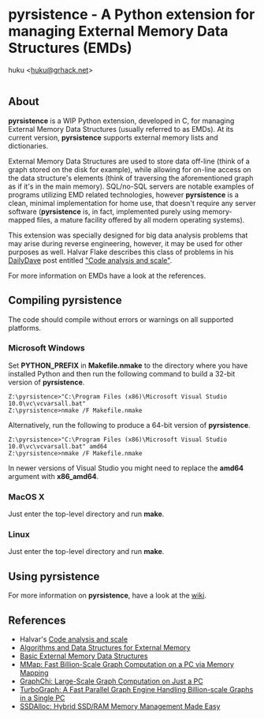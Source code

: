 # pyrsistence - A Python extension for managing External Memory Data Structures (EMDs)

huku &lt;[huku@grhack.net](mailto:huku@grhack.net)&gt;

<a href="https://pledgie.com/campaigns/31289"><img alt="" src="https://pledgie.com/campaigns/31289.png?skin_name=chrome" border="0" ></a>


## About

**pyrsistence** is a WIP Python extension, developed in C, for managing
External Memory Data Structures (usually referred to as EMDs). At its current
version, **pyrsistence** supports external memory lists and dictionaries.

External Memory Data Structures are used to store data off-line (think of a
graph stored on the disk for example), while allowing for on-line access on
the data structure's elements (think of traversing the aforementioned graph
as if it's in the main memory). SQL/no-SQL servers are notable examples of
programs utilizing EMD related technologies, however **pyrsistence** is a
clean, minimal implementation for home use, that doesn't require any server
software (**pyrsistence** is, in fact, implemented purely using memory-mapped
files, a mature facility offered by all modern operating systems).

This extension was specially designed for big data analysis problems that may
arise during reverse engineering, however, it may be used for other purposes as
well. Halvar Flake describes this class of problems in his [DailyDave](https://lists.immunityinc.com/pipermail/dailydave/)
post entitled ["Code analysis and scale"](https://lists.immunityinc.com/pipermail/dailydave/2015-September/000992.html).

For more information on EMDs have a look at the references.


## Compiling pyrsistence

The code should compile without errors or warnings on all supported platforms.


### Microsoft Windows

Set **PYTHON_PREFIX** in **Makefile.nmake** to the directory where you have
installed Python and then run the following command to build a 32-bit version
of **pyrsistence**.

```
Z:\pyrsistence>"C:\Program Files (x86)\Microsoft Visual Studio 10.0\vc\vcvarsall.bat"
Z:\pyrsistence>nmake /F Makefile.nmake
```

Alternatively, run the following to produce a 64-bit version of **pyrsistence**.

```
Z:\pyrsistence>"C:\Program Files (x86)\Microsoft Visual Studio 10.0\vc\vcvarsall.bat" amd64
Z:\pyrsistence>nmake /F Makefile.nmake
```

In newer versions of Visual Studio you might need to replace the **amd64**
argument with **x86_amd64**.


### MacOS X

Just enter the top-level directory and run **make**.


### Linux

Just enter the top-level directory and run **make**.


## Using pyrsistence

For more information on **pyrsistence**, have a look at the
[wiki](https://github.com/huku-/pyrsistence/wiki).


## References

  * Halvar's [Code analysis and scale](https://lists.immunityinc.com/pipermail/dailydave/2015-September/000992.html)
  * [Algorithms and Data Structures for External Memory](https://www.ittc.ku.edu/~jsv/Papers/Vit.IO_book.pdf)
  * [Basic External Memory Data Structures](http://www.it-c.dk/people/pagh/papers/external.pdf)
  * [MMap: Fast Billion-Scale Graph Computation on a PC via Memory Mapping](http://www.cc.gatech.edu/~dchau/papers/14-bigdata-mmap.pdf)
  * [GraphChi: Large-Scale Graph Computation on Just a PC](http://select.cs.cmu.edu/publications/paperdir/osdi2012-kyrola-blelloch-guestrin.pdf)
  * [TurboGraph: A Fast Parallel Graph Engine Handling Billion-scale Graphs in a Single PC](http://www.eiti.uottawa.ca/~nat/Courses/csi5387_Winter2014/paper1.pdf)
  * [SSDAlloc: Hybrid SSD/RAM Memory Management Made Easy](https://www.usenix.org/legacy/events/nsdi11/tech/full_papers/Badam.pdf)

